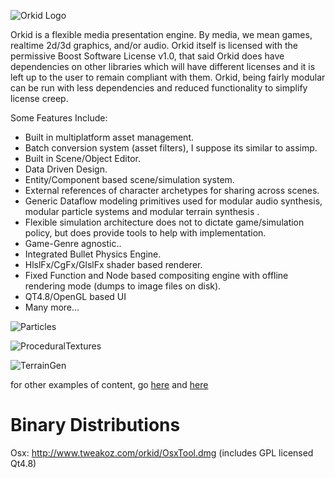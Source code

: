 ![Orkid Logo](http://www.tweakoz.com/orkid/ovrvw/orkid_wb_logo5.gif)

Orkid is a flexible media presentation engine. By media, we mean games, realtime 2d/3d graphics, and/or audio. Orkid itself is licensed with the permissive Boost Software License v1.0, that said Orkid does have dependencies on other libraries which will have different licenses and it is left up to the user to remain compliant with them. Orkid, being fairly modular can be run with less dependencies and reduced functionality to simplify license creep. 

Some Features Include:
* Built in multiplatform asset management.
* Batch conversion system (asset filters), I suppose its similar to assimp.
* Built in Scene/Object Editor.
* Data Driven Design.
* Entity/Component based scene/simulation system.
* External references of character archetypes for sharing across scenes.
* Generic Dataflow modeling primitives used for modular audio synthesis, modular particle systems and modular terrain synthesis .
* Flexible simulation architecture does not to dictate game/simulation policy, but does provide tools to help with implementation.
* Game-Genre agnostic.. 
* Integrated Bullet Physics Engine.
* HlslFx/CgFx/GlslFx shader based renderer.
* Fixed Function and Node based compositing engine with offline rendering mode (dumps to image files on disk).
* QT4.8/OpenGL based UI
* Many more...

![Particles](http://www.tweakoz.com/portfolio/sshot_psys.jpg)

![ProceduralTextures](http://www.tweakoz.com/portfolio/sshot_proctex.jpg)

![TerrainGen](http://www.tweakoz.com/portfolio/terrain03.jpg)

for other examples of content, go [here](http://www.youtube.com/user/tweakoz) and [here](http://tweakoz.com/portfolio/p2d.mp4)


Binary Distributions
====================
Osx: http://www.tweakoz.com/orkid/OsxTool.dmg (includes GPL licensed Qt4.8)

